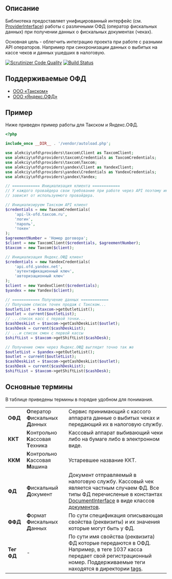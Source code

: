 ## Описание
Библиотека предоставляет унифицированный интерфейс (см. [ProviderInterface](https://github.com/alekciy/php-ofd-sdk/blob/master/src/interfaces/ProviderInterface.php))
работы с различными ОФД (оператор фискальных данных) при получении данных о фискальных документах (чеках).

Основная цель - облегчить интеграцию проекта при работе с разными API операторов. Например при синхронизации данных
о выбитых на кассе чеков и данных ушедших в налоговую.

[![Scrutinizer Code Quality](https://scrutinizer-ci.com/g/alekciy/php-ofd-sdk/badges/quality-score.png?b=master)](https://scrutinizer-ci.com/g/alekciy/php-ofd-sdk/?branch=master)
[![Build Status](https://scrutinizer-ci.com/g/alekciy/php-ofd-sdk/badges/build.png?b=master)](https://scrutinizer-ci.com/g/alekciy/php-ofd-sdk/build-status/master)

## Поддерживаемые ОФД
 * [ООО «Такском»](https://taxcom.ru/ofd/)
 * [ООО «Яндекс.ОФД»](https://ofd.yandex.ru/)

## Пример
Ниже приведен пример работы для Такском и Яндекс.ОФД.
```php
<?php

include_once __DIR__ . '/vendor/autoload.php';

use alekciy\ofd\providers\taxcom\Client as TaxcomClient;
use alekciy\ofd\providers\taxcom\Credentials as TaxcomCredentials;
use alekciy\ofd\providers\taxcom\Taxcom;
use alekciy\ofd\providers\yandex\Client as YandexClient;
use alekciy\ofd\providers\yandex\Credentials as YandexCredentials;
use alekciy\ofd\providers\yandex\Yandex;

// ============ Инициализация клиента ============
// У каждого провайдера свои требование при работе через API поэтому инициализация клиента
// зависит от используемого провайдера.

// Инициализируем Такском API клиент
$credentials = new TaxcomCredentials(
	'api-lk-ofd.taxcom.ru',
	'логин',
	'пароль',
	'токен'
);
$agreementNumber = 'Номер договора';
$client = new TaxcomClient($credentials, $agreementNumber);
$taxcom = new Taxcom($client);

// Инициализация Яндекс.ОФД клиент
$credentials = new YandexCredentials(
	'api.ofd.yandex.net',
	'аутентификационный ключ',
	'авторизационный ключ'
);
$client = new YandexClient($credentials);
$yandex = new Yandex($client);

// ============ Получение данных ============
// Получаем список точек продаж с Такском...
$outletList = $taxcom->getOutletList();
$outlet = current($outletList);
// ...список касс с первой точки...
$cashDeskList = $taxcom->getCashDeskList($outlet);
$cashDesk = current($cashDeskList);
// ...и список смен с первой кассы
$shiftList = $taxcom->getShiftList($cashDesk);

// Получение смен через Яндекс.ОФД выглядит точно так же
$outletList = $yandex->getOutletList();
$outlet = current($outletList);
$cashDeskList = $taxcom->getCashDeskList($outlet);
$cashDesk = current($cashDeskList);
$shiftList = $taxcom->getShiftList($cashDesk);
```

## Основные термины
В таблице приведены термины в порядке удобном для понимания.
<table>
    <tr>
        <td><strong>ОФД</strong></td>
        <td><strong>О</strong>ператор <strong>Ф</strong>искальных <strong>Д</strong>анных</td>
        <td>Сервис принимающий с кассого аппарата данные о выбитых чеках и передающий их в налоговую службу.</td>
    </tr>
    <tr>
        <td><strong>ККТ</strong></td>
        <td><strong>К</strong>онтрольно <strong>К</strong>ассовая <strong>Т</strong>ехника</td>
        <td>Кассовый аппарат выбивающий чеки либо на бумаге либо в электронном виде.</td>
    </tr>
    <tr>
        <td><strong>ККМ</strong></td>
        <td><strong>К</strong>онтрольно <strong>К</strong>ассовая <strong>М</strong>ашина</td>
        <td>Устаревшее название ККТ.</td>
    </tr>
    <tr>
        <td><strong>ФД</strong></td>
        <td><strong>Ф</strong>искальный <strong>Д</strong>окумент</td>
        <td>Документ отправляемый в налоговую службу. Кассовый чек является частным случаем ФД. Все типы ФД
        перечисленые в константах <a href="https://github.com/alekciy/php-ofd-sdk/blob/master/src/ffd/DocumentInterface.php#L14">DocumentInterface</a>
        в виде классов <a href="https://github.com/alekciy/php-ofd-sdk/tree/master/src/ffd/documents">документов</a>.
        </td>
    </tr>
    <tr>
        <td><strong>ФФД</strong></td>
        <td><strong>Ф</strong>ормат <strong>Ф</strong>искальных <strong>Д</strong>анных</td>
        <td>По сути спецификация описывающая свойства (реквизиты) и их значения которые могут быть у ФД.</td>
    </tr>
    <tr>
        <td><strong>Тег ФД</strong></td>
        <td>-</td>
        <td>По сути имя свойства (реквизита) ФД которые передаются в ОФД. Например, в теге 1037 касса передает
        свой регистрационный номер. Поддерживаемые теги находятся в директории <a href="https://github.com/alekciy/php-ofd-sdk/tree/master/src/ffd/tags">tags</a>.
        </td>
    </tr>
</table>
